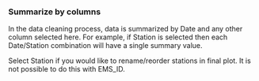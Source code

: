 ### Summarize by columns

In the data cleaning process, data is summarized by Date and any other column selected here. For example, if Station is selected then each Date/Station combination will have a single summary value.

Select Station if you would like to rename/reorder stations in final plot. It is not possible to do this with EMS_ID.

